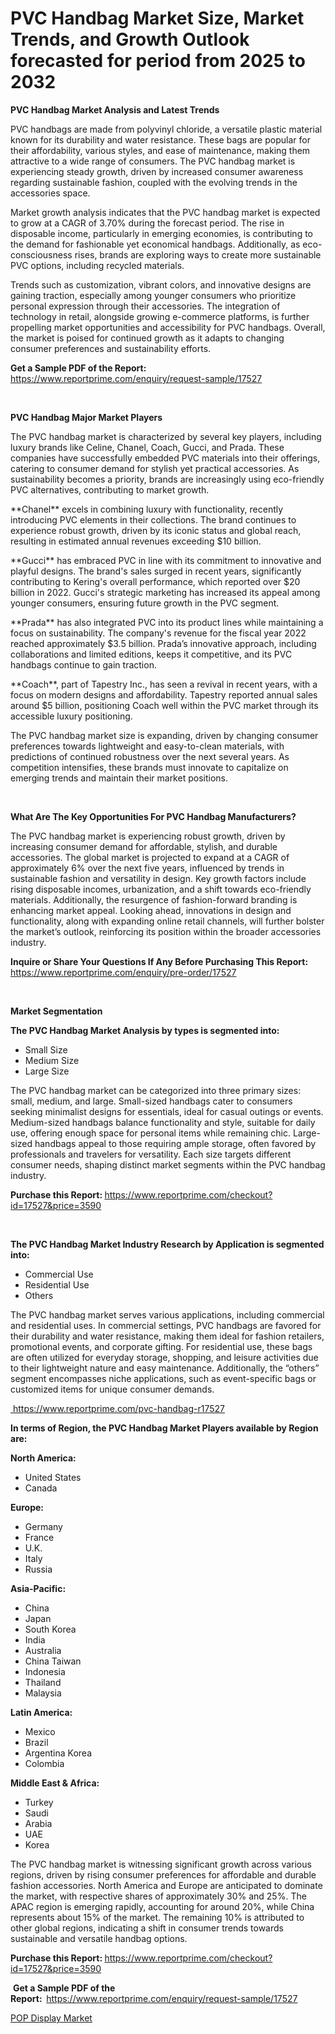 <p><h1>PVC Handbag Market Size, Market Trends, and Growth Outlook forecasted for period from 2025 to 2032</h1></p><p><strong>PVC Handbag Market Analysis and Latest Trends</strong></p>
<p><p>PVC handbags are made from polyvinyl chloride, a versatile plastic material known for its durability and water resistance. These bags are popular for their affordability, various styles, and ease of maintenance, making them attractive to a wide range of consumers. The PVC handbag market is experiencing steady growth, driven by increased consumer awareness regarding sustainable fashion, coupled with the evolving trends in the accessories space.</p><p>Market growth analysis indicates that the PVC handbag market is expected to grow at a CAGR of 3.70% during the forecast period. The rise in disposable income, particularly in emerging economies, is contributing to the demand for fashionable yet economical handbags. Additionally, as eco-consciousness rises, brands are exploring ways to create more sustainable PVC options, including recycled materials. </p><p>Trends such as customization, vibrant colors, and innovative designs are gaining traction, especially among younger consumers who prioritize personal expression through their accessories. The integration of technology in retail, alongside growing e-commerce platforms, is further propelling market opportunities and accessibility for PVC handbags. Overall, the market is poised for continued growth as it adapts to changing consumer preferences and sustainability efforts.</p></p>
<p><strong>Get a Sample PDF of the Report:&nbsp;</strong> <a href="https://www.reportprime.com/enquiry/request-sample/17527?utm_campaign=2655&utm_medium=2&utm_source=Github&utm_content=ia&utm_term=18032025&utm_id=pvc-handbag">https://www.reportprime.com/enquiry/request-sample/17527</a></p>
<p>&nbsp;</p>
<p><strong>PVC Handbag Major Market Players</strong></p>
<p><p>The PVC handbag market is characterized by several key players, including luxury brands like Celine, Chanel, Coach, Gucci, and Prada. These companies have successfully embedded PVC materials into their offerings, catering to consumer demand for stylish yet practical accessories. As sustainability becomes a priority, brands are increasingly using eco-friendly PVC alternatives, contributing to market growth.</p><p>**Chanel** excels in combining luxury with functionality, recently introducing PVC elements in their collections. The brand continues to experience robust growth, driven by its iconic status and global reach, resulting in estimated annual revenues exceeding $10 billion.</p><p>**Gucci** has embraced PVC in line with its commitment to innovative and playful designs. The brand's sales surged in recent years, significantly contributing to Kering's overall performance, which reported over $20 billion in 2022. Gucci's strategic marketing has increased its appeal among younger consumers, ensuring future growth in the PVC segment.</p><p>**Prada** has also integrated PVC into its product lines while maintaining a focus on sustainability. The company's revenue for the fiscal year 2022 reached approximately $3.5 billion. Prada’s innovative approach, including collaborations and limited editions, keeps it competitive, and its PVC handbags continue to gain traction.</p><p>**Coach**, part of Tapestry Inc., has seen a revival in recent years, with a focus on modern designs and affordability. Tapestry reported annual sales around $5 billion, positioning Coach well within the PVC market through its accessible luxury positioning.</p><p>The PVC handbag market size is expanding, driven by changing consumer preferences towards lightweight and easy-to-clean materials, with predictions of continued robustness over the next several years. As competition intensifies, these brands must innovate to capitalize on emerging trends and maintain their market positions.</p></p>
<p>&nbsp;</p>
<p><strong>What Are The Key Opportunities For PVC Handbag Manufacturers?</strong></p>
<p><p>The PVC handbag market is experiencing robust growth, driven by increasing consumer demand for affordable, stylish, and durable accessories. The global market is projected to expand at a CAGR of approximately 6% over the next five years, influenced by trends in sustainable fashion and versatility in design. Key growth factors include rising disposable incomes, urbanization, and a shift towards eco-friendly materials. Additionally, the resurgence of fashion-forward branding is enhancing market appeal. Looking ahead, innovations in design and functionality, along with expanding online retail channels, will further bolster the market’s outlook, reinforcing its position within the broader accessories industry.</p></p>
<p><strong>Inquire or Share Your Questions If Any Before Purchasing This Report:</strong> <a href="https://www.reportprime.com/enquiry/pre-order/17527?utm_campaign=2655&utm_medium=2&utm_source=Github&utm_content=ia&utm_term=18032025&utm_id=pvc-handbag">https://www.reportprime.com/enquiry/pre-order/17527</a></p>
<p>&nbsp;</p>
<p><strong>Market Segmentation</strong></p>
<p><strong>The PVC Handbag Market Analysis by types is segmented into:</strong></p>
<p><ul><li>Small Size</li><li>Medium Size</li><li>Large Size</li></ul></p>
<p><p>The PVC handbag market can be categorized into three primary sizes: small, medium, and large. Small-sized handbags cater to consumers seeking minimalist designs for essentials, ideal for casual outings or events. Medium-sized handbags balance functionality and style, suitable for daily use, offering enough space for personal items while remaining chic. Large-sized handbags appeal to those requiring ample storage, often favored by professionals and travelers for versatility. Each size targets different consumer needs, shaping distinct market segments within the PVC handbag industry.</p></p>
<p><strong>Purchase this Report:&nbsp;</strong><a href="https://www.reportprime.com/checkout?id=17527&price=3590&utm_campaign=2655&utm_medium=2&utm_source=Github&utm_content=ia&utm_term=18032025&utm_id=pvc-handbag">https://www.reportprime.com/checkout?id=17527&price=3590</a></p>
<p>&nbsp;</p>
<p><strong>The PVC Handbag Market Industry Research by Application is segmented into:</strong></p>
<p><ul><li>Commercial Use</li><li>Residential Use</li><li>Others</li></ul></p>
<p><p>The PVC handbag market serves various applications, including commercial and residential uses. In commercial settings, PVC handbags are favored for their durability and water resistance, making them ideal for fashion retailers, promotional events, and corporate gifting. For residential use, these bags are often utilized for everyday storage, shopping, and leisure activities due to their lightweight nature and easy maintenance. Additionally, the “others” segment encompasses niche applications, such as event-specific bags or customized items for unique consumer demands.</p></p>
<p><a href="https://www.reportprime.com/pvc-handbag-r17527?utm_campaign=2655&utm_medium=2&utm_source=Github&utm_content=ia&utm_term=18032025&utm_id=pvc-handbag">&nbsp;https://www.reportprime.com/pvc-handbag-r17527</a></p>
<p><strong>In terms of Region, the PVC Handbag Market Players available by Region are:</strong></p>
<p>
    <p> <strong> North America: </strong>
        <ul>
            <li>United States</li>
            <li>Canada</li>
        </ul>
        </p> 
    <p> <strong> Europe: </strong>
        <ul>
            <li>Germany</li>
            <li>France</li>
            <li>U.K.</li>
            <li>Italy</li>
            <li>Russia</li>
        </ul>
        </p> 
    <p> <strong> Asia-Pacific: </strong>
        <ul>
            <li>China</li>
            <li>Japan</li>
            <li>South Korea</li>
            <li>India</li>
            <li>Australia</li>
            <li>China Taiwan</li>
            <li>Indonesia</li>
            <li>Thailand</li>
            <li>Malaysia</li>
        </ul>
        </p> 
    <p> <strong> Latin America: </strong>
        <ul>
            <li>Mexico</li>
            <li>Brazil</li>
            <li>Argentina Korea</li>
            <li>Colombia</li>
        </ul>
        </p> 
    <p> <strong> Middle East & Africa: </strong>
        <ul>
            <li>Turkey</li>
            <li>Saudi</li>
            <li>Arabia</li>
            <li>UAE</li>
            <li>Korea</li>
        </ul>
    </p>
    </p>
<p><p>The PVC handbag market is witnessing significant growth across various regions, driven by rising consumer preferences for affordable and durable fashion accessories. North America and Europe are anticipated to dominate the market, with respective shares of approximately 30% and 25%. The APAC region is emerging rapidly, accounting for around 20%, while China represents about 15% of the market. The remaining 10% is attributed to other global regions, indicating a shift in consumer trends towards sustainable and versatile handbag options.</p></p>
<p><strong>Purchase this Report: </strong><a href="https://www.reportprime.com/checkout?id=17527&price=3590&utm_campaign=2655&utm_medium=2&utm_source=Github&utm_content=ia&utm_term=18032025&utm_id=pvc-handbag">https://www.reportprime.com/checkout?id=17527&price=3590</a></p>
<p>&nbsp;<strong>Get a Sample PDF of the Report:&nbsp;&nbsp;</strong><a href="https://www.reportprime.com/enquiry/request-sample/17527?utm_campaign=2655&utm_medium=2&utm_source=Github&utm_content=ia&utm_term=18032025&utm_id=pvc-handbag">https://www.reportprime.com/enquiry/request-sample/17527</a></p>
<p><strong></strong></p>
<p><p><a href="https://github.com/ulyssacrayne00231/Market-Research-Report-List-1/blob/main/pop-display-market.md?utm_campaign=2655&utm_medium=2&utm_source=Github&utm_content=ia&utm_term=18032025&utm_id=pvc-handbag">POP Display Market</a></p></p>